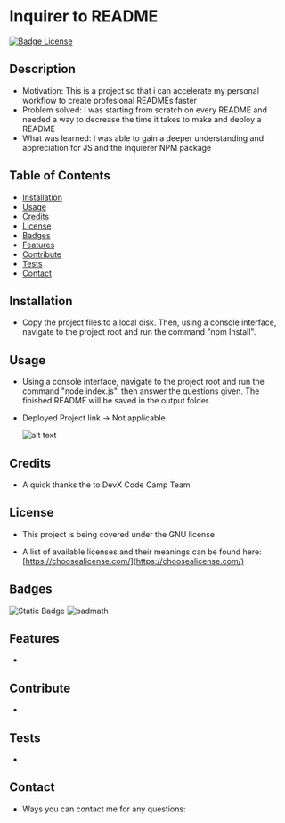 
  # Inquirer to README

  [![Badge License](https://img.shields.io/badge/License-GPL3-015d93.svg?style=for-the-badge&labelColor=blue)](https://www.gnu.org/licenses/gpl-3.0.en.html)

  ## Description

  - Motivation: This is a project so that i can accelerate my personal workflow to create profesional READMEs faster
  - Problem solved: I was starting from scratch on every README and needed a way to decrease the time it takes to make and deploy a README
  - What was learned: I was able to gain a deeper understanding and appreciation for JS and the Inquierer NPM package

  ## Table of Contents

  - [Installation](#installation)
  - [Usage](#usage)
  - [Credits](#credits)
  - [License](#license)
  - [Badges](#badges)
  - [Features](#features)
  - [Contribute](#contribute)
  - [Tests](#tests)
  - [Contact](#contact)


  ## Installation

  - Copy the project files to a local disk. Then, using a console interface, navigate to the project root and run the command "npm Install".

  ## Usage

  - Using a console interface, navigate to the project root and run the command "node index.js". then answer the questions given. The finished README will be saved in the output folder.
  - Deployed Project link -> Not applicable

      ![alt text](https://drive.google.com/file/d/12Qg495WJYWq2SU9bIR9k6El-_1pNCqhB/view?usp=drive_link)

  ## Credits

  - A quick thanks the to DevX Code Camp Team

  ## License

  - This project is being covered under the GNU license

  - A list of available licenses and their meanings can be found here: [https://choosealicense.com/](https://choosealicense.com/)

  ## Badges

  ![Static Badge](https://img.shields.io/badge/Always%20Learning-grey?labelColor=aqua&color=blue) ![badmath](https://img.shields.io/github/languages/top/lernantino/badmath) 
  
  ## Features

  - 

  ## Contribute

  - 

  ## Tests

  - 

  ## Contact

  - Ways you can contact me for any questions: 
